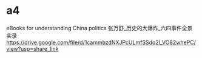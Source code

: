 # a4
eBooks for understanding China politics
张万舒_历史的大爆炸_六四事件全景实录   https://drive.google.com/file/d/1cammbzdNXJPcULmfSSdq2l_VO82whePC/view?usp=share_link
